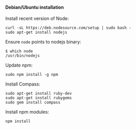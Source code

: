 #### Debian/Ubuntu installation


Install recent version of Node:

```
curl -sL https://deb.nodesource.com/setup | sudo bash -
sudo apt-get install nodejs
```


Ensure `node` points to nodejs binary:

```
$ which node
/usr/bin/nodejs
```


Update npm:

```
sudo npm install -g npm
```


Install Compass:

```
sudo apt-get install ruby-dev
sudo apt-get install rubygems
sudo gem install compass
```


Install npm modules:

```
npm install
```
